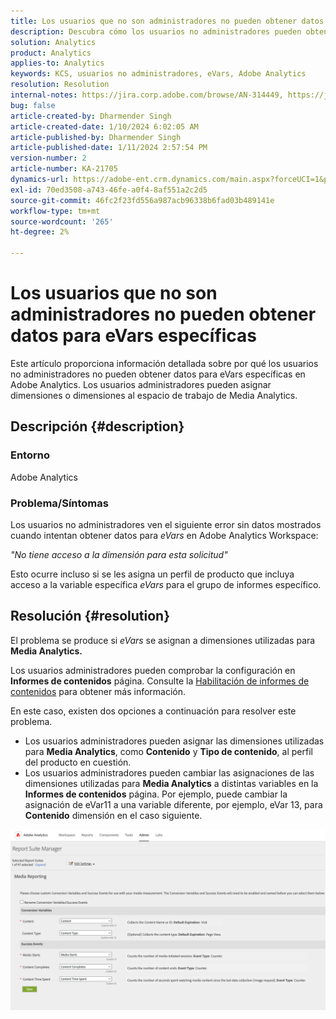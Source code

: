```yaml
---
title: Los usuarios que no son administradores no pueden obtener datos para eVars específicas
description: Descubra cómo los usuarios no administradores pueden obtener datos para eVars específicas en Adobe Analytics. Los usuarios administradores pueden asignar dimensiones al espacio de trabajo de Media Analytics.
solution: Analytics
product: Analytics
applies-to: Analytics
keywords: KCS, usuarios no administradores, eVars, Adobe Analytics
resolution: Resolution
internal-notes: https://jira.corp.adobe.com/browse/AN-314449, https://jira.corp.adobe.com/browse/AN-288651
bug: false
article-created-by: Dharmender Singh
article-created-date: 1/10/2024 6:02:05 AM
article-published-by: Dharmender Singh
article-published-date: 1/11/2024 2:57:54 PM
version-number: 2
article-number: KA-21705
dynamics-url: https://adobe-ent.crm.dynamics.com/main.aspx?forceUCI=1&pagetype=entityrecord&etn=knowledgearticle&id=f33c4ac5-7daf-ee11-a569-6045bd0065b6
exl-id: 70ed3508-a743-46fe-a0f4-8af551a2c2d5
source-git-commit: 46fc2f23fd556a987acb96338b6fad03b489141e
workflow-type: tm+mt
source-wordcount: '265'
ht-degree: 2%

---
```


# Los usuarios que no son administradores no pueden obtener datos para eVars específicas


Este artículo proporciona información detallada sobre por qué los usuarios no administradores no pueden obtener datos para eVars específicas en Adobe Analytics. Los usuarios administradores pueden asignar dimensiones o dimensiones al espacio de trabajo de Media Analytics.

## Descripción {#description}


### <b>Entorno</b>

Adobe Analytics

### <b>Problema/Síntomas</b>

Los usuarios no administradores ven el siguiente error sin datos mostrados cuando intentan obtener datos para *eVars* en Adobe Analytics Workspace:

*&quot;No tiene acceso a la dimensión para esta solicitud&quot;*

Esto ocurre incluso si se les asigna un perfil de producto que incluya acceso a la variable específica *eVars* para el grupo de informes específico.


## Resolución {#resolution}


El problema se produce si *eVars* se asignan a dimensiones utilizadas para <b>Media Analytics. </b>

Los usuarios administradores pueden comprobar la configuración en <b>Informes de contenidos</b> página. Consulte la [Habilitación de informes de contenidos](https://experienceleague.adobe.com/docs/media-analytics/using/media-reports/media-reports-enable.html?lang=en) para obtener más información.

En este caso, existen dos opciones a continuación para resolver este problema.

- Los usuarios administradores pueden asignar las dimensiones utilizadas para <b>Media Analytics</b>, como <b>Contenido</b> y <b>Tipo de contenido</b>, al perfil del producto en cuestión.
- Los usuarios administradores pueden cambiar las asignaciones de las dimensiones utilizadas para <b>Media Analytics</b> a distintas variables en la <b>Informes de contenidos</b> página. Por ejemplo, puede cambiar la asignación de eVar11 a una variable diferente, por ejemplo, eVar 13, para <b>Contenido</b> dimensión en el caso siguiente.


![](assets/c3c48629-06e0-ed11-a7c7-6045bd006e5a.png)
